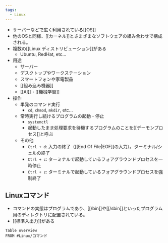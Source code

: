 ```yaml
---
tags:
  - Linux
---
```

- サーバーなどで広く利用されている[[OS]]
- 他のOSと同様、[[カーネル]]とさまざまなソフトウェアの組み合わせで構成される。
- 複数の[[Linux ディストリビューション]]がある
	- Ubuntu, RedHat, etc...
- 用途
	- サーバー
	- デスクトップやワークステーション
	- スマートフォンや家電製品
	- [[組み込み機器]]
	- [[AI]]・[[機械学習]]
- 操作
	- 単発のコマンド実行
		- `cd`, `chmod`, `mkdir`, etc...
	- 常時実行し続けるプログラムの起動・停止
		- `systemctl`
		- 起動したまま処理要求を待機するプログラムのことを[[デーモンプロセス]]と呼ぶ
	- その他
		- `Ctrl + d`: 入力の終了（[[End Of File|EOF]]の入力）。ターミナル/シェルの終了
		- `Ctrl + c`: ターミナルで起動しているフォアグラウンドプロセスを一時停止
		- `Ctrl + z`: ターミナルで起動しているフォアグラウンドプロセスを強制終了
## Linuxコマンド
- コマンドの実態はプログラムであり、[[/bin]]や[[/sbin]]といったプログラム用のディレクトリに配置されている。
- [[標準入出力]]がある
```dataview
Table overview
FROM #Linux/コマンド 
```
